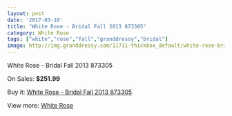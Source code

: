 ```yaml
---
layout: post
date: '2017-03-10'
title: "White Rose - Bridal Fall 2013 873305"
category: White Rose
tags: ["white","rose","fall","granddressy","bridal"]
image: http://img.granddressy.com/11711-thickbox_default/white-rose-bridal-fall-2013-873305.jpg
---
```

White Rose - Bridal Fall 2013 873305

On Sales: **$251.99**
<a href="https://www.granddressy.com/en/white-rose/10806-white-rose-bridal-fall-2013-873305.html"><amp-img layout="responsive" width="600" height="600" src="//img.granddressy.com/11711-thickbox_default/white-rose-bridal-fall-2013-873305.jpg" alt="White Rose - Bridal Fall 2013 873305 0" /></a>

Buy it: [White Rose - Bridal Fall 2013 873305](https://www.granddressy.com/en/white-rose/10806-white-rose-bridal-fall-2013-873305.html "White Rose - Bridal Fall 2013 873305")

View more: [White Rose](https://www.granddressy.com/en/298-white-rose "White Rose")